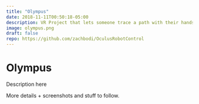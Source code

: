 ```yaml
---
title: "Olympus"
date: 2018-11-11T00:50:18-05:00
description: VR Project that lets someone trace a path with their hands, then send it to a robot for it to travel along.
image: olympus.png
draft: false
repo: https://github.com/zachbodi/OculusRobotControl
---
```


# Olympus

Description here

More details + screenshots and stuff to follow. 